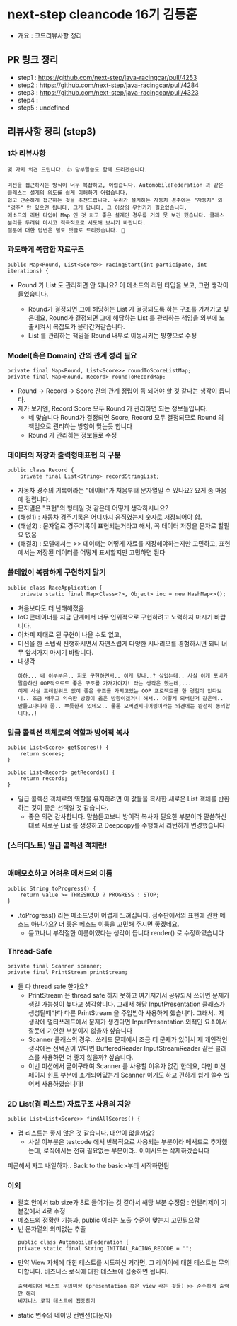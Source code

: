 # next-step cleancode 16기 김동훈
- 개요 : 코드리뷰사항 정리

## PR 링크 정리
- step1 : https://github.com/next-step/java-racingcar/pull/4253
- step2 : https://github.com/next-step/java-racingcar/pull/4284
- step3 : https://github.com/next-step/java-racingcar/pull/4323
- step4 : 
- step5 : undefined

## 리뷰사항 정리 (step3)

### 1차 리뷰사항
```text
몇 가지 의견 드립니다. 👍 당부말씀도 함께 드리겠습니다.

미션을 접근하시는 방식이 너무 복잡하고, 어렵습니다. AutomobileFederation 과 같은 클래스는 설계의 의도를 쉽게 이해하기 어렵습니다.
쉽고 단순하게 접근하는 것을 추천드립니다. 우리가 설계하는 자동차 경주에는 "자동차" 와 "경주" 만 있으면 됩니다. 그게 답니다. 그 이상의 무언가가 필요없습니다.
메소드의 리턴 타입이 Map 인 것 치고 좋은 설계인 경우를 거의 못 보긴 했습니다. 클래스 분리를 두려워 마시고 적극적으로 시도해 보시기 바랍니다.
질문에 대한 답변은 별도 댓글로 드리겠습니다. 🙇
```

### 과도하게 복잡한 자료구조

```
public Map<Round, List<Score>> racingStart(int participate, int iterations) {
```

- Round 가 List<Score> 도 관리하면 안 되나요? 이 메소드의 리턴 타입을 보고, 그런 생각이 들었습니다.
  - Round가 결정되면 그에 해당하는 List 가 결정되도록 하는 구조를 가져가고 싶은데요, Round가 결정되면 그에 해당하는 List 를 관리하는 책임을 외부에 노출시켜서 복잡도가 올라간거같습니다.
  - List 를 관리하는 책임을 Round 내부로 이동시키는 방향으로 수정

### Model(혹은 Domain) 간의 관계 정리 필요

```text
private final Map<Round, List<Score>> roundToScoreListMap;
private final Map<Round, Record> roundToRecordMap;
```
- Round -> Record -> Score 간의 관계 정립이 좀 되어야 할 것 같다는 생각이 듭니다.
- 제가 보기엔, Record Score 모두 Round 가 관리하면 되는 정보들입니다.
  - 네 맞습니다 Round가 결정되면 Score, Record 모두 결정되므로 Round 의 책임으로 괸리하는 방향이 맞는듯 합니다
  - Round 가 관리하는 정보들로 수정

### 데이터의 저장과 출력형태표현 의 구분
```text
public class Record {
    private final List<String> recordStringList;
```
- 자동차 경주의 기록이라는 "데이터"가 처음부터 문자열일 수 있나요? 요게 좀 마음에 걸립니다.
- 문자열은 "표현"의 형태일 것 같은데 어떻게 생각하시나요?
- (해설1) : 자동차 경주기록은 어디까지 움직였는지 숫자로 저장되어야 함. 
- (해설2) : 문자열로 경주기록이 표현되는거라고 해서, 꼭 데이터 저장을 문자로 할필요 없음
- (해결3) : 모델에서는 >> 데이터는 어떻게 자료를 저장해야하는지만 고민하고, 표현에서는 저장된 데이터를 어떻게 표시할지만 고민하면 된다


### 쓸데없이 복잡하게 구현하지 말기
```text
public class RaceApplication {
    private static final Map<Class<?>, Object> ioc = new HashMap<>();
```
- 처음보다도 더 난해해졌음
- IoC 콘테이너를 지금 단계에서 너무 인위적으로 구현하려고 노력하지 마시기 바랍니다. 
- 어차피 제대로 된 구현이 나올 수도 없고, 
- 미션을 한 스텝씩 진행하시면서 자연스럽게 다양한 시나리오를 경험하시면 되니 너무 앞서가지 마시기 바랍니다.
- 내생각
  ```text
  아하... 네 이부분은.. 저도 구현하면서.. 이게 맞나..? 싶었는데.. 사실 이게 포비가 말씀하신 OOP적으로도 좋은 구조를 가져가야지! 라는 생각은 했는데,...
  이게 사실 프레임워크 없이 좋은 구조를 가지고있는 OOP 프로젝트를 한 경험이 없다보니.. 조금 배우고 익숙한 방향이 옳은 방향이겠거니 해서.. 이렇게 되버린거 같은데.. 만들고나니까 좀.. 뿌듯한게 있네요.. 물론 오버엔지니어링이라는 의견에는 완전히 동의합니다..!
  ```

### 일급 콜렉션 객체로의 역할과 방어적 복사
```text
public List<Score> getScores() {
    return scores;
}

public List<Record> getRecords() {
    return records;
}
```
- 일급 콜렉션 객체로의 역할을 유지하려면 이 값들을 복사한 새로운 List 객체를 반환하는 것이 좋은 선택일 것 같습니다.
  - 좋은 의견 감사합니다. 말씀듣고보니 방어적 복사가 필요한 부분이라 말씀하신대로 새로운 List 를 생성하고 Deepcopy를 수행해서 리턴하게 변경했습니다


### (스터디노트) 일급 콜렉션 객체란!
```text

```

### 애매모호하고 어려운 메서드의 이름
```text
public String toProgress() {
    return value >= THRESHOLD ? PROGRESS : STOP;
}
```
- .toProgress() 라는 메소드명이 어렵게 느껴집니다. 점수판에서의 표현에 관한 메소드 아닌가요? 더 좋은 메소드 이름을 고민해 주시면 좋겠네요.
  - 듣고나니 부적절한 이름이였다는 생각이 듭니다 render() 로 수정하였습니다


### Thread-Safe
```
private final Scanner scanner;
private final PrintStream printStream;
```
- 둘 다 thread safe 한가요?
  - PrintStream 은 thread safe 하지 못하고 여기저기서 공유되서 쓰이면 문제가 생길 가능성이 높다고 생각합니다. 그래서 해당 InputPresentation 클래스가 생성될때마다 다른 PrintStream 을 주입받아 사용하게 했습니다. 그래서.. 제 생각에 멀티쓰레드에서 문제가 생긴다면 InputPresentation 외적인 요소에서 잘못에 기인한 부분이지 않을까 싶습니다
  - Scanner 클래스의 경우.. 쓰레드 문제에서 조금 더 문제가 있어서 제 개인적인 생각에는 선택권이 있다면 BufferedReader InputStreamReader 같은 클래스를 사용하면 더 좋지 않을까? 싶습니다.
  - 이번 미션에서 굳이구태여 Scanner 를 사용할 이유가 없긴 한데요, 다만 미션페이지 힌트 부분에 소개되어있는게 Scanner 이기도 하고 편하게 쉽게 쓸수 있어서 사용하였습니다!

### 2D List(겹 리스트) 자료구조 사용의 지양
```text
public List<List<Score>> findAllScores() {
```
- 겹 리스트는 좋지 않은 것 같습니다. 대안이 없을까요?
  - 사실 이부분은 testcode 에서 반복적으로 사용되는 부분이라 메서드로 추가했는데, 로직에서는 전혀 필요없는 부분이라.. 이메서드는 삭제하겠습니다






피곤해서 자고 내일하자..
Back to the basic>부터 시작하면됨

### 이외
- 괄호 안에서 tab size가 8로 들어가는 것 같아서 해당 부분 수정함 : 인텔리제이 기본값에서 4로 수정
- 메소드의 정확한 기능과, public 이라는 노출 수준이 맞는지 고민필요함
- 빈 문자열의 의미없는 추출
  ```
  public class AutomobileFederation {
  private static final String INITIAL_RACING_RECODE = "";
  ```
- 만약 View 자체에 대한 테스트를 시도하신 거라면, 그 레이어에 대한 테스트는 무의미합니다. 비즈니스 로직에 대한 테스트에 집중하면 됩니다.
  ```text
  출력레이어 테스트 무의미함 (presentation 혹은 view 라는 것들) >> 순수하게 출력만 해라
  비지니스 로직 테스트에 집중하기
  ```
- static 변수의 네이밍 컨벤션(대문자)
